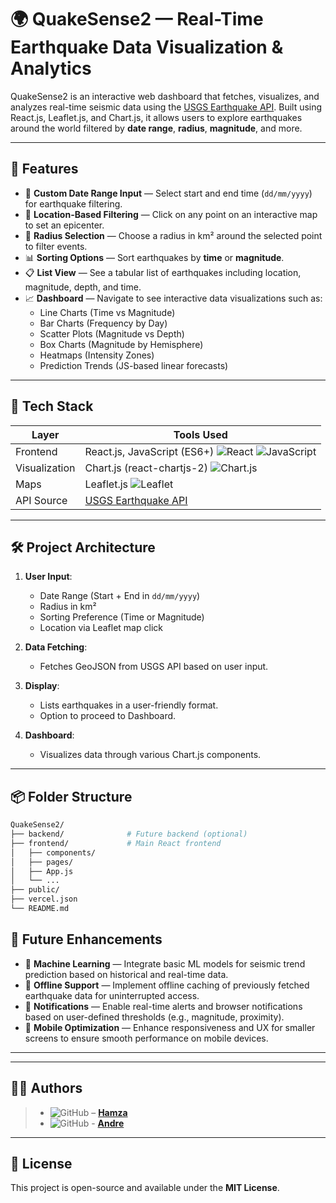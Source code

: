 # 🌍 QuakeSense2 — Real-Time Earthquake Data Visualization & Analytics

QuakeSense2 is an interactive web dashboard that fetches, visualizes, and analyzes real-time seismic data using the [USGS Earthquake API](https://earthquake.usgs.gov/fdsnws/event/1/). Built using React.js, Leaflet.js, and Chart.js, it allows users to explore earthquakes around the world filtered by **date range**, **radius**, **magnitude**, and more.

---

## 🚀 Features

- 📅 **Custom Date Range Input** — Select start and end time (`dd/mm/yyyy`) for earthquake filtering.
- 📍 **Location-Based Filtering** — Click on any point on an interactive map to set an epicenter.
- 📏 **Radius Selection** — Choose a radius in km² around the selected point to filter events.
- 📊 **Sorting Options** — Sort earthquakes by **time** or **magnitude**.
- 📋 **List View** — See a tabular list of earthquakes including location, magnitude, depth, and time.
- 📈 **Dashboard** — Navigate to see interactive data visualizations such as:
  - Line Charts (Time vs Magnitude)
  - Bar Charts (Frequency by Day)
  - Scatter Plots (Magnitude vs Depth)
  - Box Charts (Magnitude by Hemisphere)
  - Heatmaps (Intensity Zones)
  - Prediction Trends (JS-based linear forecasts)

---

## 🧠 Tech Stack

| Layer        | Tools Used                      |
|--------------|----------------------------------|
| Frontend     | React.js, JavaScript (ES6+) ![React](https://img.shields.io/badge/React-20232A?style=for-the-badge&logo=react&logoColor=61DAFB) ![JavaScript](https://img.shields.io/badge/JavaScript-F7DF1E?style=for-the-badge&logo=javascript&logoColor=black)    |
| Visualization| Chart.js (react-chartjs-2)   ![Chart.js](https://img.shields.io/badge/Chart.js-FF6384?style=for-the-badge&logo=chartdotjs&logoColor=white)   |
| Maps         | Leaflet.js      ![Leaflet](https://img.shields.io/badge/Leaflet-199900?style=for-the-badge&logo=leaflet&logoColor=white)                |
| API Source   | [USGS Earthquake API](https://earthquake.usgs.gov/fdsnws/event/1/) |


---

## 🛠️ Project Architecture

1. **User Input**:
   - Date Range (Start + End in `dd/mm/yyyy`)
   - Radius in km²
   - Sorting Preference (Time or Magnitude)
   - Location via Leaflet map click

2. **Data Fetching**:
   - Fetches GeoJSON from USGS API based on user input.

3. **Display**:
   - Lists earthquakes in a user-friendly format.
   - Option to proceed to Dashboard.

4. **Dashboard**:
   - Visualizes data through various Chart.js components.

---

## 📦 Folder Structure

```bash
QuakeSense2/
├── backend/              # Future backend (optional)
├── frontend/             # Main React frontend
│   ├── components/
│   ├── pages/
│   ├── App.js
│   └── ...
├── public/
├── vercel.json
└── README.md
```
## 🔮 Future Enhancements

- 🧠 **Machine Learning** — Integrate basic ML models for seismic trend prediction based on historical and real-time data.
- 💾 **Offline Support** — Implement offline caching of previously fetched earthquake data for uninterrupted access.
- 🚨 **Notifications** — Enable real-time alerts and browser notifications based on user-defined thresholds (e.g., magnitude, proximity).
- 📱 **Mobile Optimization** — Enhance responsiveness and UX for smaller screens to ensure smooth performance on mobile devices.

---

---

## 👨‍💻 Authors

> - ![GitHub](https://img.shields.io/badge/GitHub-181717?style=for-the-badge&logo=github&logoColor=white) – [**Hamza**](https://github.com/aiibooouuu) <br />
> - ![GitHub](https://img.shields.io/badge/GitHub-181717?style=for-the-badge&logo=github&logoColor=white) - [**Andre**](https://github.com/PippyUrkel)


---

## 📄 License

This project is open-source and available under the **MIT License**.
